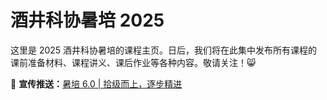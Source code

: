 # 酒井科协暑培 2025

这里是 2025 酒井科协暑培的课程主页。日后，我们将在此集中发布所有课程的课前准备材料、课程讲义、课后作业等各种内容。敬请关注！:smile_cat:

:newspaper: **宣传推送：**[暑培 6.0 | 拾级而上，逐步精进](https://mp.weixin.qq.com/s/h34PbGKEYJ4yYgm3PW3mlg)
